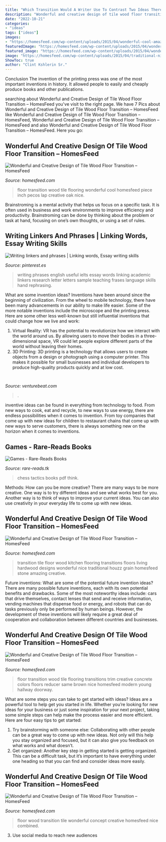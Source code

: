 ```yaml
---
title: "Which Transition Would A Writer Use To Contrast Two Ideas Therefore ~ Floor Transition Wood Tile Flooring Wonderful Cool Homesfeed Piece Inch Pecos Lap Creative Oak Nice"
description: "Wonderful and creative design of tile wood floor transition – homesfeed"
date: "2022-10-21"
categories:
- "ideas"
tags: ["ideas"]
images:
- "https://homesfeed.com/wp-content/uploads/2015/04/wonderful-cool-amazing-nice-adorable-cute-tile-wood-floor-transition-with-wooden-concept-design-and-has-nice-best-quality-wood.jpg"
featuredImage: "https://homesfeed.com/wp-content/uploads/2015/04/wonderful-cool-amazing-nice-adorable-cute-tile-wood-floor-transition-with-wooden-concept-design-and-has-nice-best-quality-wood.jpg"
featured_image: "https://homesfeed.com/wp-content/uploads/2015/04/wonderful-cool-amazing-nice-adorable-cute-tile-wood-floor-transition-with-wooden-concept-design-and-has-nice-best-quality-wood.jpg"
image: "https://homesfeed.com/wp-content/uploads/2015/04/traditional-nice-wonderful-cool-amazing-tile-wood-floor-transition-with-brown-red-flooring-concept-design.jpg"
ShowToc: true
author: "Clint Kshlerin Sr."
---
```



Conclusion
The invention of the printing press was one of the most important inventions in history. It allowed people to easily and cheaply produce books and other publications.

	

		
searching about Wonderful and Creative Design of Tile Wood Floor Transition – HomesFeed you've visit to the right page. We have 7 Pics about Wonderful and Creative Design of Tile Wood Floor Transition – HomesFeed like Wonderful and Creative Design of Tile Wood Floor Transition – HomesFeed, Wonderful and Creative Design of Tile Wood Floor Transition – HomesFeed and also Wonderful and Creative Design of Tile Wood Floor Transition – HomesFeed. Here you go:
		
    
## Wonderful And Creative Design Of Tile Wood Floor Transition – HomesFeed

<img loading=lazy src="https://homesfeed.com/wp-content/uploads/2015/04/wonderful-cool-amazing-nice-adorable-cute-tile-wood-floor-transition-with-wooden-concept-design-and-has-nice-best-quality-wood.jpg" onerror="this.onerror=null;this.src='https://tse3.mm.bing.net/th?id=OIP.cj106fUrjzOfFxZp3haLlAHaFj&amp;pid=15.1';" alt="Wonderful and Creative Design of Tile Wood Floor Transition – HomesFeed">

_Source: homesfeed.com_

>floor transition wood tile flooring wonderful cool homesfeed piece inch pecos lap creative oak nice. 

	

Brainstroming is a mental activity that helps us focus on a specific task. It is often used in business and work environments to improve efficiency and productivity. Brainstroming can be done by thinking about the problem or task at hand, focusing on one’s own thoughts, or using a set of rules.

    
## Writing Linkers And Phrases | Linking Words, Essay Writing Skills

<img loading=lazy src="https://i.pinimg.com/originals/90/c7/03/90c7038b40524eb2160258093b56a796.png" onerror="this.onerror=null;this.src='https://tse2.mm.bing.net/th?id=OIP.DsFoGgRzcTJ1S32OsaPv-AHaJQ&amp;pid=15.1';" alt="Writing linkers and phrases | Linking words, Essay writing skills">

_Source: pinterest.es_

>writing phrases english useful ielts essay words linking academic linkers research letter letters sample teaching frases language skills hand rephrasing. 

	

What are some invention ideas?
Inventions have been around since the beginning of civilization. From the wheel to mobile technology, there have been many advancements in our ability to make life easier. Some of the more notable inventions include the microscope and the printing press. Here are some other less well-known but still influential inventions that could change how we live and work:
1) Virtual Reality: VR has the potential to revolutionize how we interact with the world around us. By allowing users to move their bodies in a three-dimensional space, VR could let people explore different parts of the world without leaving their homes.
2) 3D Printing: 3D printing is a technology that allows users to create objects from a design or photograph using a computer printer. This makes it possible for small businesses and individual developers to produce high-quality products quickly and at low cost.

    
## 

<img loading=lazy src="https://venturebeat.com/wp-content/uploads/2020/04/nifty-3.jpg?w=438" onerror="this.onerror=null;this.src='https://tse3.mm.bing.net/th?id=OIP.dQlKpduGpK7dAPVf9oFrZQAAAA&amp;pid=15.1';" alt="">

_Source: venturebeat.com_

>. 

	

inventive ideas can be found in everything from technology to food. From new ways to cook, eat and recycle, to new ways to use energy, there are endless possibilities when it comes to invention. From toy companies that come up with new ideas for children to restaurant chains that come up with new ways to serve customers, there is always something new on the horizon when it comes to inventions.

    
## Games - Rare-Reads Books

<img loading=lazy src="https://images-na.ssl-images-amazon.com/images/I/515CIFEMWcL._SX339_BO1,204,203,200_.jpg" onerror="this.onerror=null;this.src='https://tse3.mm.bing.net/th?id=OIP.nSPoFmd71zBi_6et8hpUlQAAAA&amp;pid=15.1';" alt="Games - Rare-Reads Books">

_Source: rare-reads.tk_

>chess tactics books pdf think. 

	

Methods: How can you be more creative?
There are many ways to be more creative. One way is to try different ideas and see what works best for you. Another way is to think of ways to improve your current ideas. You can also use creativity in your everyday life to come up with new ideas.

    
## Wonderful And Creative Design Of Tile Wood Floor Transition – HomesFeed

<img loading=lazy src="https://homesfeed.com/wp-content/uploads/2015/04/traditional-nice-wonderful-cool-amazing-tile-wood-floor-transition-with-brown-red-flooring-concept-design.jpg" onerror="this.onerror=null;this.src='https://tse1.mm.bing.net/th?id=OIP.FKvbVHtArjzvXHCtGbs-vwHaE6&amp;pid=15.1';" alt="Wonderful and Creative Design of Tile Wood Floor Transition – HomesFeed">

_Source: homesfeed.com_

>transition tile floor wood kitchen flooring transitions floors living hardwood designs wonderful nice traditional houzz grain homesfeed stone amazing creative. 

	

Future inventions: What are some of the potential future invention ideas?
There are many possible future inventions, each with its own potential benefits and drawbacks. Some of the most noteworthy ideas include: cars that drive themselves, contact lenses that send and receive information, vending machines that dispense food or energy, and robots that can do tasks previously only be performed by human beings. However, the development of these inventions will likely require a great deal of cooperation and collaboration between different countries and businesses.

    
## Wonderful And Creative Design Of Tile Wood Floor Transition – HomesFeed

<img loading=lazy src="https://homesfeed.com/wp-content/uploads/2015/04/modern-nice-adorable-creative-nice-tile-wood-floor-transition-with-young-brown-concept-design-with-concrete-black-flooring.jpg" onerror="this.onerror=null;this.src='https://tse4.mm.bing.net/th?id=OIP.LOyaIrcCmSdY2vy8SEPQgAHaE-&amp;pid=15.1';" alt="Wonderful and Creative Design of Tile Wood Floor Transition – HomesFeed">

_Source: homesfeed.com_

>floor transition wood tile flooring transitions trim creative concrete colors floors reducer same brown nice homesfeed modern young hallway doorway. 

	

What are some steps you can take to get started with ideas?
Ideas are a powerful tool to help get you started in life. Whether you’re looking for new ideas for your business or just some inspiration for your next project, taking some simple steps can help make the process easier and more efficient. Here are four easy tips to get started: 
1. Try brainstorming with someone else: Collaborating with other people can be a great way to come up with new ideas. Not only will this help you stay organized and focused, but it can also give you feedback on what works and what doesn’t. 
2. Get organized: Another key step in getting started is getting organized. This can be a difficult task, but it’s important to have everything under one heading so that you can find and consider ideas more easily. 

    
## Wonderful And Creative Design Of Tile Wood Floor Transition – HomesFeed

<img loading=lazy src="https://homesfeed.com/wp-content/uploads/2015/04/awesome-nice-wonderful-cool-amazing-creative-nice-wonderful-fantastic-tile-wood-floor-transition-with-classic-wooden-design-concept.jpg" onerror="this.onerror=null;this.src='https://tse1.mm.bing.net/th?id=OIP.XARgPbZtEtI_agy1Yw5qNwHaFj&amp;pid=15.1';" alt="Wonderful and Creative Design of Tile Wood Floor Transition – HomesFeed">

_Source: homesfeed.com_

>floor wood transition tile wonderful concept creative homesfeed nice combined. 

	

3. Use social media to reach new audiences

